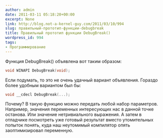 ```yaml
---
author: admin
date: 2011-03-11 05:18:20+00:00
excerpt: None
link: http://blog.not-a-kernel-guy.com/2011/03/10/994
slug: правильный-прототип-функции-debugbreak
title: Правильный прототип функции DebugBreak()
wordpress_id: 994
tags:
- Программирование
---
```


Функция DebugBreak() объявлена вот таким образом:

```cpp
void WINAPI DebugBreak(void);
```

Если подумать, то это не очень удачный вариант объявления. Гораздо более удобным вариантом был бы:

```cpp
void __cdecl DebugBreak(...);
```

Почему? В такую функцию можно передать любой набор параметров. Например, значения переменных интересующих нас в данной точке останова. Или значение нетривиального выражения. А затем в отладчике посмотреть уже готовый результат вместо утомительных попыток понять, куда наш неутомимый компилятор опять заоптимизировал переменную.
